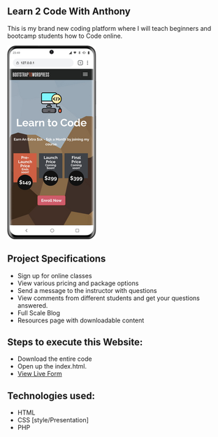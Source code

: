 
## Learn 2 Code With Anthony

This is my brand new coding platform where I will teach beginners and bootcamp students how to Code online.

![photo-img](phone.png)

## Project Specifications

- Sign up for online classes
- View various pricing and package options
- Send a message to the instructor with questions
- View comments from different students and get your questions answered.
- Full Scale Blog 
- Resources page with downloadable content

## Steps to execute this Website:
- Download the entire code 
- Open up the index.html.
- [View Live Form](https://github.com/anthonys1760/Learn2CodeWithAnthony)

## Technologies used: 
- HTML
- CSS [style/Presentation]
- PHP
